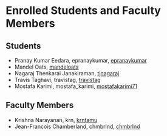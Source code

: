 Enrolled Students and Faculty Members
=====================================


Students
-----------------
* Pranay Kumar Eedara, epranaykumar, [epranaykumar](https://github.com/epranaykumar)
* Mandel Oats, [mandeloats](https://github.com/mandeloats)
* Nagaraj Thenkarai Janakiraman, [tjnagaraj](https://github.com/tjnagaraj)
* Travis Taghavi, travistag, [travistag](https://github.com/travistag)
* Mostafa Karimi, mostafa_karimi, [mostafakarimi71](https://github.com/mostafakarimi71)


Faculty Members
---------------

* Krishna Narayanan, krn, [krntamu](https://github.com/krntamu)
* Jean-Francois Chamberland, chmbrlnd, [chmbrlnd](https://github.com/chmbrlnd)



